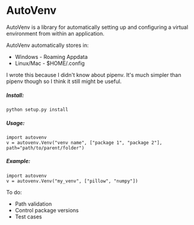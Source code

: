 # AutoVenv

AutoVenv is a library for automatically setting up and configuring a virtual environment from within an application. 

AutoVenv automatically stores in:

* Windows - Roaming Appdata
* Linux/Mac  - $HOME/.config

I wrote this because I didn't know about pipenv. It's much simpler than pipenv though so I think it still might 
be useful.

##### Install:
    python setup.py install

##### Usage:
    import autovenv
    v = autovenv.Venv("venv name", ["package 1", "package 2"], path="path/to/parent/folder")


##### Example:

    import autovenv
    v = autovenv.Venv("my_venv", ["pillow", "numpy"])
    
To do:
* Path validation
* Control package versions
* Test cases